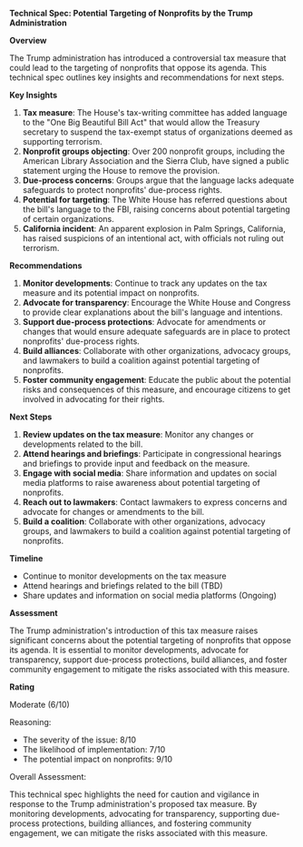**Technical Spec: Potential Targeting of Nonprofits by the Trump Administration**

**Overview**

The Trump administration has introduced a controversial tax measure that could lead to the targeting of nonprofits that oppose its agenda. This technical spec outlines key insights and recommendations for next steps.

**Key Insights**

1. **Tax measure**: The House's tax-writing committee has added language to the "One Big Beautiful Bill Act" that would allow the Treasury secretary to suspend the tax-exempt status of organizations deemed as supporting terrorism.
2. **Nonprofit groups objecting**: Over 200 nonprofit groups, including the American Library Association and the Sierra Club, have signed a public statement urging the House to remove the provision.
3. **Due-process concerns**: Groups argue that the language lacks adequate safeguards to protect nonprofits' due-process rights.
4. **Potential for targeting**: The White House has referred questions about the bill's language to the FBI, raising concerns about potential targeting of certain organizations.
5. **California incident**: An apparent explosion in Palm Springs, California, has raised suspicions of an intentional act, with officials not ruling out terrorism.

**Recommendations**

1. **Monitor developments**: Continue to track any updates on the tax measure and its potential impact on nonprofits.
2. **Advocate for transparency**: Encourage the White House and Congress to provide clear explanations about the bill's language and intentions.
3. **Support due-process protections**: Advocate for amendments or changes that would ensure adequate safeguards are in place to protect nonprofits' due-process rights.
4. **Build alliances**: Collaborate with other organizations, advocacy groups, and lawmakers to build a coalition against potential targeting of nonprofits.
5. **Foster community engagement**: Educate the public about the potential risks and consequences of this measure, and encourage citizens to get involved in advocating for their rights.

**Next Steps**

1. **Review updates on the tax measure**: Monitor any changes or developments related to the bill.
2. **Attend hearings and briefings**: Participate in congressional hearings and briefings to provide input and feedback on the measure.
3. **Engage with social media**: Share information and updates on social media platforms to raise awareness about potential targeting of nonprofits.
4. **Reach out to lawmakers**: Contact lawmakers to express concerns and advocate for changes or amendments to the bill.
5. **Build a coalition**: Collaborate with other organizations, advocacy groups, and lawmakers to build a coalition against potential targeting of nonprofits.

**Timeline**

- Continue to monitor developments on the tax measure
- Attend hearings and briefings related to the bill (TBD)
- Share updates and information on social media platforms (Ongoing)

**Assessment**

The Trump administration's introduction of this tax measure raises significant concerns about the potential targeting of nonprofits that oppose its agenda. It is essential to monitor developments, advocate for transparency, support due-process protections, build alliances, and foster community engagement to mitigate the risks associated with this measure.

**Rating**

Moderate (6/10)

Reasoning:

- The severity of the issue: 8/10
- The likelihood of implementation: 7/10
- The potential impact on nonprofits: 9/10

Overall Assessment:

This technical spec highlights the need for caution and vigilance in response to the Trump administration's proposed tax measure. By monitoring developments, advocating for transparency, supporting due-process protections, building alliances, and fostering community engagement, we can mitigate the risks associated with this measure.
